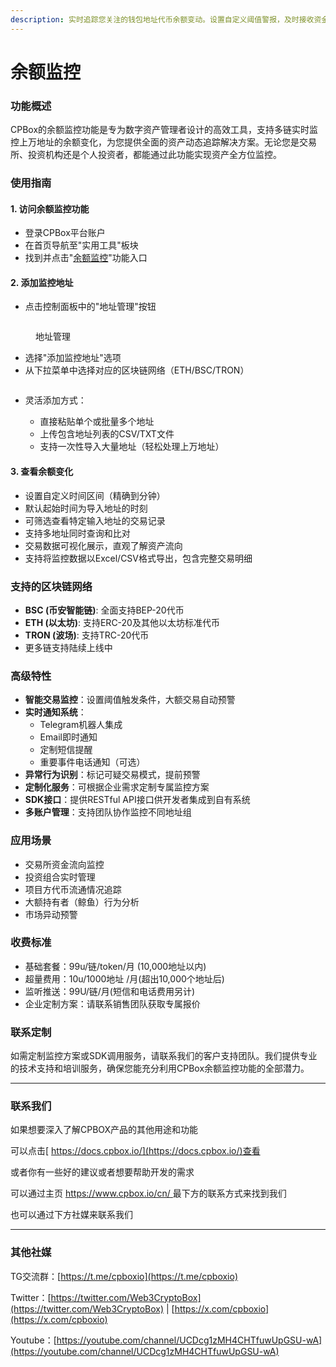 ```yaml
---
description: 实时追踪您关注的钱包地址代币余额变动。设置自定义阈值警报，及时接收资金流入流出通知
---
```


# 余额监控

### 功能概述

CPBox的余额监控功能是专为数字资产管理者设计的高效工具，支持多链实时监控上万地址的余额变化，为您提供全面的资产动态追踪解决方案。无论您是交易所、投资机构还是个人投资者，都能通过此功能实现资产全方位监控。

### 使用指南

#### 1. 访问余额监控功能

* 登录CPBox平台账户
* 在首页导航至"实用工具"板块
* 找到并点击"[余额监控](https://www.cpbox.io/cn/balance/monitor)"功能入口

#### 2. 添加监控地址

* 点击控制面板中的"地址管理"按钮

<figure><img src="https://www.cpbox.io/cpfiles/2025-03-03/d86huywhtz3k43z7xg.png" alt=""><figcaption><p>地址管理</p></figcaption></figure>

* 选择"添加监控地址"选项
* 从下拉菜单中选择对应的区块链网络（ETH/BSC/TRON）

<figure><img src="https://www.cpbox.io/cpfiles/2025-03-03/d86hxoef8uwfeaeeep.png" alt=""><figcaption></figcaption></figure>

*   灵活添加方式：

    * 直接粘贴单个或批量多个地址
    * 上传包含地址列表的CSV/TXT文件
    * 支持一次性导入大量地址（轻松处理上万地址）



#### 3. 查看余额变化

* 设置自定义时间区间（精确到分钟）
* 默认起始时间为导入地址的时刻
* 可筛选查看特定输入地址的交易记录
* 支持多地址同时查询和比对
* 交易数据可视化展示，直观了解资产流向
* 支持将监控数据以Excel/CSV格式导出，包含完整交易明细

### 支持的区块链网络

* **BSC (币安智能链)**: 全面支持BEP-20代币
* **ETH (以太坊)**: 支持ERC-20及其他以太坊标准代币
* **TRON (波场)**: 支持TRC-20代币
* 更多链支持陆续上线中

### 高级特性

* **智能交易监控**：设置阈值触发条件，大额交易自动预警
* **实时通知系统**：
  * Telegram机器人集成
  * Email即时通知
  * 定制短信提醒
  * 重要事件电话通知（可选）
* **异常行为识别**：标记可疑交易模式，提前预警
* **定制化服务**：可根据企业需求定制专属监控方案
* **SDK接口**：提供RESTful API接口供开发者集成到自有系统
* **多账户管理**：支持团队协作监控不同地址组

### 应用场景

* 交易所资金流向监控
* 投资组合实时管理
* 项目方代币流通情况追踪
* 大额持有者（鲸鱼）行为分析
* 市场异动预警

### 收费标准

* 基础套餐：99u/链/token/月 (10,000地址以内)
* 超量费用：10u/1000地址 /月(超出10,000个地址后)
* 监听推送：99U/链/月(短信和电话费用另计)
* 企业定制方案：请联系销售团队获取专属报价

### 联系定制

如需定制监控方案或SDK调用服务，请联系我们的客户支持团队。我们提供专业的技术支持和培训服务，确保您能充分利用CPBox余额监控功能的全部潜力。

***

### 联系我们

如果想要深入了解CPBOX产品的其他用途和功能

可以点击[ https://docs.cpbox.io/](https://docs.cpbox.io/)查看

或者你有一些好的建议或者想要帮助开发的需求

可以通过主页 [https://www.cpbox.io/cn/ ](https://www.cpbox.io/cn/)最下方的联系方式来找到我们

也可以通过下方社媒来联系我们

***

### 其他社媒

TG交流群：[https://t.me/cpboxio](https://t.me/cpboxio)

Twitter：[https://twitter.com/Web3CryptoBox](https://twitter.com/Web3CryptoBox) | [https://x.com/cpboxio](https://x.com/cpboxio)

Youtube：[https://youtube.com/channel/UCDcg1zMH4CHTfuwUpGSU-wA](https://youtube.com/channel/UCDcg1zMH4CHTfuwUpGSU-wA)
